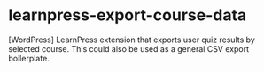 # learnpress-export-course-data
[WordPress] LearnPress extension that exports user quiz results by selected course. This could also be used as a general CSV export boilerplate. 
